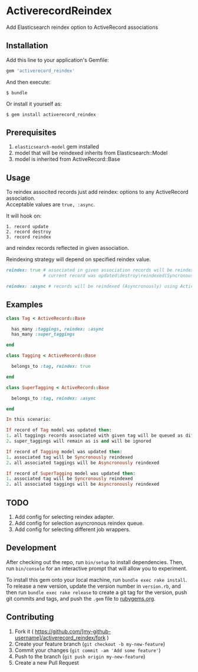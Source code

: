 # ActiverecordReindex

Add Elasticsearch reindex option to ActiveRecord associations

## Installation

Add this line to your application's Gemfile:

```ruby
gem 'activerecord_reindex'
```

And then execute:

    $ bundle

Or install it yourself as:

    $ gem install activerecord_reindex

## Prerequisites

  1. `elasticsearch-model` gem installed
  2. model that will be reindexed inherits from Elasticsearch::Model
  3. model is inherited from ActiveRecord::Base

## Usage

  To reindex associted records just add reindex: options to any ActiveRecord association.  
  Acceptable values are `true, :async`.

  It will hook on:

    1. record update
    2. record destroy
    3. record reindex

  and reindex records reflected in given association.

  Reindexing strategy will depend on specified reindex value.

  ```ruby
  reindex: true # associated in given association records will be reindexed in the same time as
                # current record was updated\destroy\reindexed(Syncronously)
  ```

  ```ruby
  reindex: :async # records will be reindexed (Asyncronously) using ActiveJob as adapter.
  ```

## Examples

```ruby
class Tag < ActiveRecord::Base

  has_many :taggings, reindex: :async
  has_many :super_taggings

end

class Tagging < ActiveRecord::Base

  belongs_to :tag, reindex: true

end

class SuperTagging < ActiveRecord::Base

  belongs_to :tag, reindex: :async

end

In this scenario:

If record of Tag model was updated then:
1. all taggings records associated with given tag will be queued as different jobs for reindexing.
2. super_taggings will remain as is and will be ignored

If record of Tagging model was updated then:
1. associated tag will be Syncronously reindexed
2. all associated taggings will be Asyncronously reindexed

If record of SuperTagging model was updated then:
1. associated tag will be Syncronously reindexed
2. all associated taggings will be Asyncronously reindexed

```

## TODO

1. Add config for selecting reindex adapter.
2. Add config for selection asyncronous reindex queue.
3. Add config for selecting different job wrappers.

## Development

After checking out the repo, run `bin/setup` to install dependencies. Then, run `bin/console` for an interactive prompt that will allow you to experiment.

To install this gem onto your local machine, run `bundle exec rake install`. To release a new version, update the version number in `version.rb`, and then run `bundle exec rake release` to create a git tag for the version, push git commits and tags, and push the `.gem` file to [rubygems.org](https://rubygems.org).

## Contributing

1. Fork it ( https://github.com/[my-github-username]/activerecord_reindex/fork )
2. Create your feature branch (`git checkout -b my-new-feature`)
3. Commit your changes (`git commit -am 'Add some feature'`)
4. Push to the branch (`git push origin my-new-feature`)
5. Create a new Pull Request
